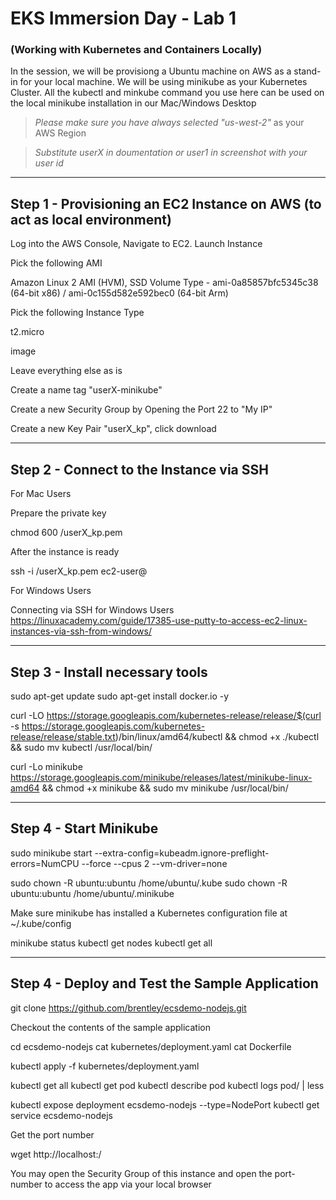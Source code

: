 
# EKS Immersion Day - Lab 1
### (Working with Kubernetes and Containers Locally)

In the session, we will be provisiong a Ubuntu machine on AWS as a stand-in for your local machine. We will be using minikube as your Kubernetes Cluster. All the kubectl and minkube command you use here can be used on the local minikube installation in our Mac/Windows Desktop


> *Please make sure you have always selected "us-west-2"* as your AWS Region

> *Substitute userX in doumentation or user1 in screenshot with your user id*

----
Step 1 - Provisioning an EC2 Instance on AWS (to act as local environment)
----

Log into the AWS Console, Navigate to EC2. Launch Instance

Pick the following AMI

    

Amazon Linux 2 AMI (HVM), SSD Volume Type - ami-0a85857bfc5345c38 (64-bit x86) / ami-0c155d582e592bec0 (64-bit Arm)



Pick the following Instance Type

t2.micro



image

Leave everything else as is

Create a name tag "userX-minikube"

Create a new Security Group by Opening the Port 22 to "My IP"

Create a new Key Pair "userX_kp", click download


----
Step 2 - Connect to the Instance via SSH
----


For Mac Users

Prepare the private key

chmod 600 <PATH-TO-KEY>/userX_kp.pem 

After the instance is ready

ssh -i <PATH-TO-KEY>/userX_kp.pem ec2-user@<PUBLIC-IP>

For Windows Users

Connecting via SSH for Windows Users
https://linuxacademy.com/guide/17385-use-putty-to-access-ec2-linux-instances-via-ssh-from-windows/

----
Step 3 - Install necessary tools
----


sudo apt-get update 
sudo apt-get install docker.io -y

curl -LO https://storage.googleapis.com/kubernetes-release/release/$(curl -s https://storage.googleapis.com/kubernetes-release/release/stable.txt)/bin/linux/amd64/kubectl && chmod +x ./kubectl && sudo mv kubectl /usr/local/bin/

curl -Lo minikube https://storage.googleapis.com/minikube/releases/latest/minikube-linux-amd64 && chmod +x minikube && sudo mv minikube /usr/local/bin/

----
Step 4 - Start Minikube
----

sudo minikube start --extra-config=kubeadm.ignore-preflight-errors=NumCPU --force --cpus 2 --vm-driver=none

sudo chown -R ubuntu:ubuntu /home/ubuntu/.kube
sudo chown -R ubuntu:ubuntu /home/ubuntu/.minikube

Make sure minikube has installed a Kubernetes configuration file at ~/.kube/config

minikube status
kubectl get nodes
kubectl get all


----
Step 4 - Deploy and Test the Sample Application
----



git clone https://github.com/brentley/ecsdemo-nodejs.git

Checkout the contents of the sample application

cd ecsdemo-nodejs
cat kubernetes/deployment.yaml 
cat Dockerfile


kubectl apply -f kubernetes/deployment.yaml


kubectl get all
kubectl get pod <pod-name>
kubectl describe pod  <pod-name>
kubectl logs pod/<pod-name> | less


kubectl expose deployment ecsdemo-nodejs --type=NodePort 
kubectl get service ecsdemo-nodejs

Get the port number

wget http://localhost:<port-number>/


You may open the Security Group of this instance and open the port-number
to access the app via your local browser


